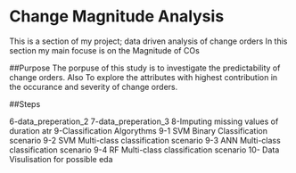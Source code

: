 # Change Magnitude Analysis
This is a section of my project; data driven analysis of change orders
In this section my main focuse is on the Magnitude of COs

##Purpose
The porpuse of this study is to investigate the predictability of change orders.
Also To explore the attributes with highest contribution in the occurance and severity of change orders.

##Steps

6-data_preperation_2
7-data_preperation_3
8-Imputing missing values of duration atr
9-Classification Algorythms
   9-1 SVM Binary Classification scenario
   9-2 SVM Multi-class classification scenario
   9-3 ANN Multi-class classification scenario
   9-4 RF  Multi-class classification scenario
10- Data Visulisation for possible eda

